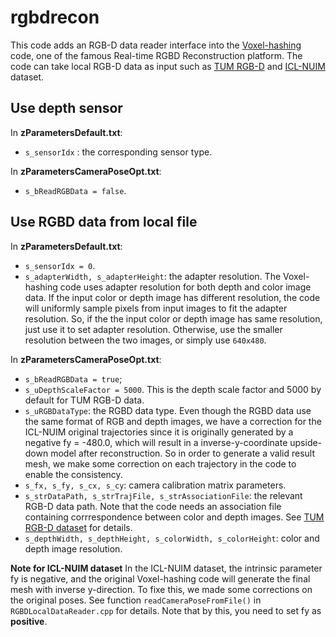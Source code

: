 # rgbdrecon
This code adds an RGB-D data reader interface into the [Voxel-hashing](https://github.com/niessner/VoxelHashing) code, one of the famous Real-time RGBD Reconstruction platform. The code can take local RGB-D data as input such as [TUM RGB-D](https://vision.in.tum.de/data/datasets/rgbd-dataset) and [ICL-NUIM](https://www.doc.ic.ac.uk/~ahanda/VaFRIC/iclnuim.html) dataset.

## Use depth sensor
In **zParametersDefault.txt**:
- `s_sensorIdx` : the corresponding sensor type.

In **zParametersCameraPoseOpt.txt**:
- `s_bReadRGBData = false`.

## Use RGBD data from local file
In **zParametersDefault.txt**:
- `s_sensorIdx = 0`.
- `s_adapterWidth, s_adapterHeight`: the adapter resolution. The Voxel-hashing code uses adapter resolution for both depth and color image data. If the input color or depth image has different resolution, the code will uniformly sample pixels from input images to fit the adapter resolution. So, if the the input color or depth image has same resolution, just use it to set adapter resolution. Otherwise, use the smaller resolution between the two images, or simply use `640x480`.

In **zParametersCameraPoseOpt.txt**:
- `s_bReadRGBData = true`;
- `s_uDepthScaleFactor = 5000`. This is the depth scale factor and 5000 by default for TUM RGB-D data.
- `s_uRGBDataType`: the RGBD data type. Even though the RGBD data use the same format of RGB and depth images, we have a correction for the ICL-NUIM original trajectories since it is originally generated by a negative fy = -480.0, which will result in a inverse-y-coordinate upside-down model after reconstruction. So in order to generate a valid result mesh, we make some correction on each trajectory in the code to enable the consistency.
- `s_fx, s_fy, s_cx, s_cy`: camera calibration matrix parameters.
- `s_strDataPath, s_strTrajFile, s_strAssociationFile`: the relevant RGB-D data path. Note that the code needs an association file containing corrrespondence between color and depth images. See [TUM RGB-D dataset](https://vision.in.tum.de/data/datasets/rgbd-dataset) for details. 
- `s_depthWidth, s_depthHeight, s_colorWidth, s_colorHeight`: color and depth image resolution.

**Note for ICL-NUIM dataset**
In the ICL-NUIM dataset, the intrinsic parameter fy is negative, and the original Voxel-hashing code will generate the final mesh with inverse y-direction. To fixe this, we made some corrections on the original poses. See function `readCameraPoseFromFile()` in `RGBDLocalDataReader.cpp` for details. Note that by this, you need to set fy as **positive**.
